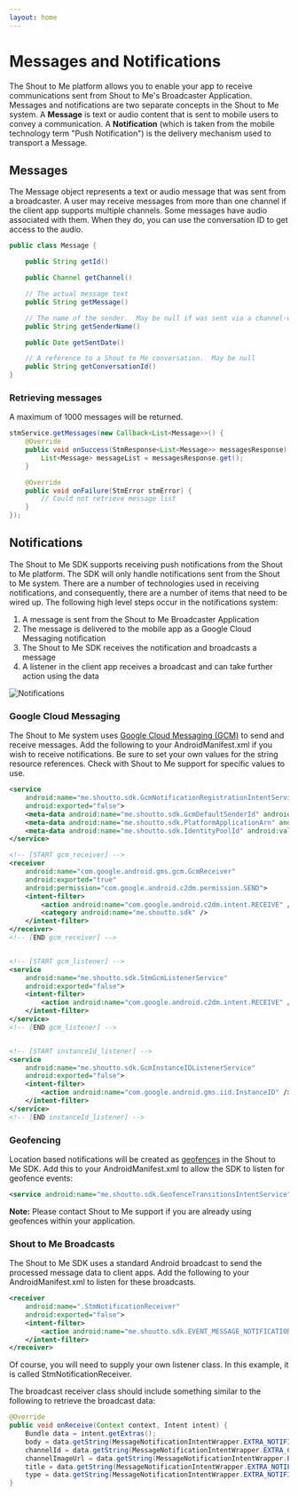 ```yaml
---
layout: home
---
```


# Messages and Notifications

The Shout to Me platform allows you to enable your app to receive communications sent from Shout to Me's Broadcaster
Application.  Messages and notifications are two separate concepts in the Shout to Me system.  A **Message** is text or
audio content that is sent to mobile users to convey a communication.  A **Notification** (which is taken from the mobile
technology term "Push Notification") is the delivery mechanism used to transport a Message.

## Messages
The Message object represents a text or audio message that was sent from a broadcaster.  A
user may receive messages from more than one channel if the client app supports multiple channels.  Some messages have
audio associated with them. When they do, you can use the conversation ID to get access to the audio.

```java
public class Message {

    public String getId()

    public Channel getChannel()

    // The actual message text
    public String getMessage()

    // The name of the sender.  May be null if was sent via a channel-wide notification
    public String getSenderName()

    public Date getSentDate()

    // A reference to a Shout to Me conversation.  May be null
    public String getConversationId()
}
```

### Retrieving messages

A maximum of 1000 messages will be returned.

```java
stmService.getMessages(new Callback<List<Message>>() {
    @Override
    public void onSuccess(StmResponse<List<Message>> messagesResponse) {
        List<Message> messageList = messagesResponse.get();
    }

    @Override
    public void onFailure(StmError stmError) {
        // Could not retrieve message list
    }
});
```

## Notifications
The Shout to Me SDK supports receiving push notifications from the Shout to Me platform.  The SDK will only handle
  notifications sent from the Shout to Me system.  There are a number of technologies used in receiving notifications,
  and consequently, there are a number of items that need to be wired up. The following high level steps occur in the
  notifications system:

1. A message is sent from the Shout to Me Broadcaster Application
2. The message is delivered to the mobile app as a Google Cloud Messaging notification
3. The Shout to Me SDK receives the notification and broadcasts a message
4. A listener in the client app receives a broadcast and can take further action using the data

![Notifications](https://s3-us-west-2.amazonaws.com/sdk-public-images/android-notifications.png)

### Google Cloud Messaging
The Shout to Me system uses [Google Cloud Messaging (GCM)](https://developers.google.com/cloud-messaging/) to send and receive messages. Add the following to your AndroidManifest.xml if you wish to receive notifications.  Be sure to set your own values for the string resource references.  Check with Shout to Me support for specific values to use.

```xml
<service
    android:name="me.shoutto.sdk.GcmNotificationRegistrationIntentService"
    android:exported="false">
    <meta-data android:name="me.shoutto.sdk.GcmDefaultSenderId" android:value="@string/gcm_default_sender_id" />
    <meta-data android:name="me.shoutto.sdk.PlatformApplicationArn" android:value="@string/platform_application_arn" />
    <meta-data android:name="me.shoutto.sdk.IdentityPoolId" android:value="@string/identity_pool_id" />
</service>

<!-- [START gcm_receiver] -->
<receiver
    android:name="com.google.android.gms.gcm.GcmReceiver"
    android:exported="true"
    android:permission="com.google.android.c2dm.permission.SEND">
    <intent-filter>
        <action android:name="com.google.android.c2dm.intent.RECEIVE" />
        <category android:name="me.shoutto.sdk" />
    </intent-filter>
</receiver>
<!-- [END gcm_receiver] -->


<!-- [START gcm_listener] -->
<service
    android:name="me.shoutto.sdk.StmGcmListenerService"
    android:exported="false">
    <intent-filter>
        <action android:name="com.google.android.c2dm.intent.RECEIVE" />
    </intent-filter>
</service>
<!-- [END gcm_listener] -->


<!-- [START instanceId_listener] -->
<service
    android:name="me.shoutto.sdk.GcmInstanceIDListenerService"
    android:exported="false">
    <intent-filter>
        <action android:name="com.google.android.gms.iid.InstanceID" />
    </intent-filter>
</service>
<!-- [END instanceId_listener] -->
```

### Geofencing
Location based notifications will be created as [geofences](https://developers.google.com/android/reference/com/google/android/gms/location/Geofence) in the Shout to Me SDK.  Add this to your AndroidManifest.xml to allow the SDK to listen for geofence events:

```xml
<service android:name="me.shoutto.sdk.GeofenceTransitionsIntentService" />
```

**Note:** Please contact Shout to Me support if you are already using geofences within your application.

### Shout to Me Broadcasts
The Shout to Me SDK uses a standard Android broadcast to send the processed message data to client apps.  Add the following to your AndroidManifest.xml to listen for these broadcasts.

```xml
<receiver
    android:name=".StmNotificationReceiver"
    android:exported="false">
    <intent-filter>
        <action android:name="me.shoutto.sdk.EVENT_MESSAGE_NOTIFICATION_RECEIVED" />
    </intent-filter>
</receiver>
```

Of course, you will need to supply your own listener class. In this example, it is called StmNotificationReceiver.

The broadcast receiver class should include something similar to the following to retrieve the broadcast data:

```java
@Override
public void onReceive(Context context, Intent intent) {
    Bundle data = intent.getExtras();
    body = data.getString(MessageNotificationIntentWrapper.EXTRA_NOTIFICATION_BODY);
    channelId = data.getString(MessageNotificationIntentWrapper.EXTRA_CHANNEL_ID);
    channelImageUrl = data.getString(MessageNotificationIntentWrapper.EXTRA_CHANNEL_IMAGE_URL);
    title = data.getString(MessageNotificationIntentWrapper.EXTRA_NOTIFICATION_TITLE);
    type = data.getString(MessageNotificationIntentWrapper.EXTRA_NOTIFICATION_TYPE);
}
```


